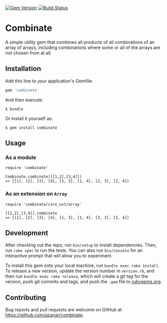 [![Gem Version](https://badge.fury.io/rb/combinate.svg)](https://badge.fury.io/rb/combinate)
[![Build Status](https://travis-ci.org/azanar/combinate.svg?branch=master)](https://travis-ci.org/azanar/combinate)


# Combinate

A simple utility gem that combines all products of all combinations of an array of arrays, including combinations where some or all of the arrays are not chosen from at all.


## Installation

Add this line to your application's Gemfile:

```ruby
gem 'combinate'
```

And then execute:

    $ bundle

Or install it yourself as:

    $ gem install combinate

## Usage


### As a module

    require 'combinate'

    Combinate.combinate([[1,2],[3,4]])
    => [[1], [2], [3], [4], [1, 3], [1, 4], [2, 3], [2, 4]]

### As an extension on `Array`

    require 'combinate/core_ext/array'

    [[1,2],[3,4]].combinate
    => [[1], [2], [3], [4], [1, 3], [1, 4], [2, 3], [2, 4]]

## Development

After checking out the repo, run `bin/setup` to install dependencies. Then, run `rake spec` to run the tests. You can also run `bin/console` for an interactive prompt that will allow you to experiment.

To install this gem onto your local machine, run `bundle exec rake install`. To release a new version, update the version number in `version.rb`, and then run `bundle exec rake release`, which will create a git tag for the version, push git commits and tags, and push the `.gem` file to [rubygems.org](https://rubygems.org).

## Contributing

Bug reports and pull requests are welcome on GitHub at https://github.com/azanar/combinate.
